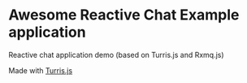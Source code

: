 # Awesome Reactive Chat Example application

Reactive chat application demo (based on Turris.js and Rxmq.js)

Made with [Turris.js](https://github.com/turrisjs)
